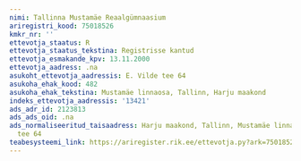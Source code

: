 ```yaml
---
nimi: Tallinna Mustamäe Reaalgümnaasium
ariregistri_kood: 75018526
kmkr_nr: ''
ettevotja_staatus: R
ettevotja_staatus_tekstina: Registrisse kantud
ettevotja_esmakande_kpv: 13.11.2000
ettevotja_aadress: .na
asukoht_ettevotja_aadressis: E. Vilde tee 64
asukoha_ehak_kood: 482
asukoha_ehak_tekstina: Mustamäe linnaosa, Tallinn, Harju maakond
indeks_ettevotja_aadressis: '13421'
ads_adr_id: 2123813
ads_ads_oid: .na
ads_normaliseeritud_taisaadress: Harju maakond, Tallinn, Mustamäe linnaosa, E. Vilde
  tee 64
teabesysteemi_link: https://ariregister.rik.ee/ettevotja.py?ark=75018526&ref=rekvisiidid
---
```

